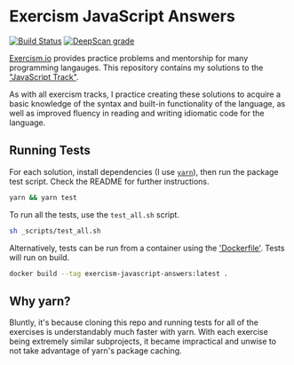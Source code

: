 Exercism JavaScript Answers
================================================================================

[![Build Status](https://travis-ci.com/SLIB53/exercism-javascript-answers.svg?branch=master)](https://travis-ci.com/SLIB53/exercism-javascript-answers)
[![DeepScan grade](https://deepscan.io/api/teams/5096/projects/6886/branches/60468/badge/grade.svg)](https://deepscan.io/dashboard#view=project&tid=5096&pid=6886&bid=60468)

[Exercism.io][exercism] provides practice problems and mentorship for many programming langauges. This repository contains my solutions to the ["JavaScript Track"][exercism-javascript-track].

As with all exercism tracks, I practice creating these solutions to acquire a basic knowledge of the syntax and built-in functionality of the language, as well as improved fluency in reading and writing idiomatic code for the language.

Running Tests
--------------------------------------------------------------------------------

For each solution, install dependencies (I use [`yarn`][yarn-homepage]), then run the package test script. Check the README for further instructions.

```sh
yarn && yarn test
```

To run all the tests, use the `test_all.sh` script.

```sh
sh _scripts/test_all.sh
```

Alternatively, tests can be run from a container using the ['Dockerfile'](Dockerfile). Tests will run on build.

```sh
docker build --tag exercism-javascript-answers:latest .
```

Why yarn?
--------------------------------------------------------------------------------

Bluntly, it's because cloning this repo and running tests for all of the exercises is understandably much faster with yarn. With each exercise being extremely similar subprojects, it became impractical and unwise to not take advantage of yarn's package caching.

[exercism]: https://exercism.io
[exercism-javascript-track]: https://exercism.io/tracks/javascript
[yarn-homepage]: https://yarnpkg.com
